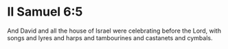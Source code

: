 # II Samuel 6:5

And David and all the house of Israel were celebrating before the Lord, with songs and lyres and harps and tambourines and castanets and cymbals.
